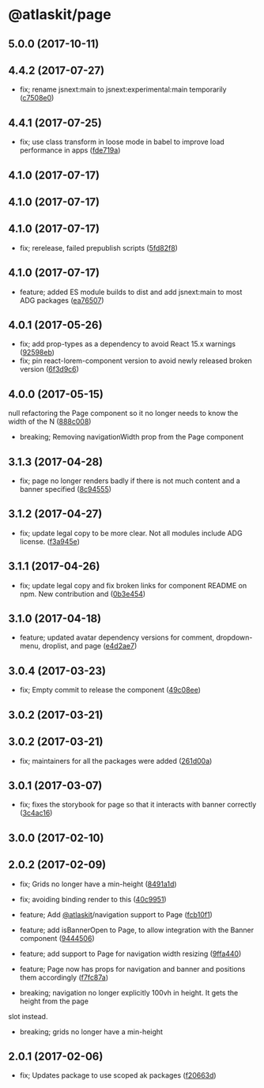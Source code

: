 # @atlaskit/page

## 5.0.0 (2017-10-11)








## 4.4.2 (2017-07-27)


* fix; rename jsnext:main to jsnext:experimental:main temporarily ([c7508e0](https://bitbucket.org/atlassian/atlaskit/commits/c7508e0))

## 4.4.1 (2017-07-25)


* fix; use class transform in loose mode in babel to improve load performance in apps ([fde719a](https://bitbucket.org/atlassian/atlaskit/commits/fde719a))

## 4.1.0 (2017-07-17)

## 4.1.0 (2017-07-17)

## 4.1.0 (2017-07-17)


* fix; rerelease, failed prepublish scripts ([5fd82f8](https://bitbucket.org/atlassian/atlaskit/commits/5fd82f8))

## 4.1.0 (2017-07-17)


* feature; added ES module builds to dist and add jsnext:main to most ADG packages ([ea76507](https://bitbucket.org/atlassian/atlaskit/commits/ea76507))

## 4.0.1 (2017-05-26)


* fix; add prop-types as a dependency to avoid React 15.x warnings ([92598eb](https://bitbucket.org/atlassian/atlaskit/commits/92598eb))
* fix; pin react-lorem-component version to avoid newly released broken version ([6f3d9c6](https://bitbucket.org/atlassian/atlaskit/commits/6f3d9c6))

## 4.0.0 (2017-05-15)


null refactoring the Page component so it no longer needs to know the width of the N ([888c008](https://bitbucket.org/atlassian/atlaskit/commits/888c008))


* breaking; Removing navigationWidth prop from the Page component

## 3.1.3 (2017-04-28)


* fix; page no longer renders badly if there is not much content and a banner specified ([8c94555](https://bitbucket.org/atlassian/atlaskit/commits/8c94555))

## 3.1.2 (2017-04-27)


* fix; update legal copy to be more clear. Not all modules include ADG license. ([f3a945e](https://bitbucket.org/atlassian/atlaskit/commits/f3a945e))

## 3.1.1 (2017-04-26)


* fix; update legal copy and fix broken links for component README on npm. New contribution and ([0b3e454](https://bitbucket.org/atlassian/atlaskit/commits/0b3e454))

## 3.1.0 (2017-04-18)


* feature; updated avatar dependency versions for comment, dropdown-menu, droplist, and page ([e4d2ae7](https://bitbucket.org/atlassian/atlaskit/commits/e4d2ae7))

## 3.0.4 (2017-03-23)


* fix; Empty commit to release the component ([49c08ee](https://bitbucket.org/atlassian/atlaskit/commits/49c08ee))

## 3.0.2 (2017-03-21)

## 3.0.2 (2017-03-21)


* fix; maintainers for all the packages were added ([261d00a](https://bitbucket.org/atlassian/atlaskit/commits/261d00a))

## 3.0.1 (2017-03-07)


* fix; fixes the storybook for page so that it interacts with banner correctly ([3c4ac16](https://bitbucket.org/atlassian/atlaskit/commits/3c4ac16))

## 3.0.0 (2017-02-10)

## 2.0.2 (2017-02-09)


* fix; Grids no longer have a min-height ([8491a1d](https://bitbucket.org/atlassian/atlaskit/commits/8491a1d))
* fix; avoiding binding render to this ([40c9951](https://bitbucket.org/atlassian/atlaskit/commits/40c9951))


* feature; Add [@atlaskit](https://github.com/atlaskit)/navigation support to Page ([fcb10f1](https://bitbucket.org/atlassian/atlaskit/commits/fcb10f1))
* feature; add isBannerOpen to Page, to allow integration with the Banner component ([9444506](https://bitbucket.org/atlassian/atlaskit/commits/9444506))
* feature; add support to Page for navigation width resizing ([9ffa440](https://bitbucket.org/atlassian/atlaskit/commits/9ffa440))
* feature; Page now has props for navigation and banner and positions them accordingly ([f7fc87a](https://bitbucket.org/atlassian/atlaskit/commits/f7fc87a))


* breaking; navigation no longer explicitly 100vh in height. It gets the height from the page

slot instead.
* breaking; grids no longer have a min-height

## 2.0.1 (2017-02-06)


* fix; Updates package to use scoped ak packages ([f20663d](https://bitbucket.org/atlassian/atlaskit/commits/f20663d))

